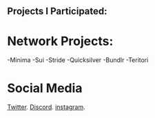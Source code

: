 ## Projects I Participated:

# Network Projects:

-Minima
-Sui
-Stride
-Quicksilver
-Bundlr
-Teritori

# Social Media
[Twitter](https://twitter.com/cryptoyatko).
[Discord](yatko.k110#0492).
[instagram](https://www.instagram.com/yatko_k/).
